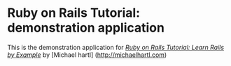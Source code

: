 # Ruby on Rails Tutorial: demonstration application

This is the demonstration application for [*Ruby on Rails Tutorial: Learn Rails by Example*](http://railtutorial.org) by [Michael hartl] (http://michaelhartl.com)
